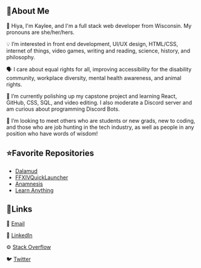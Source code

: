 ## 📍About Me
 Hiya, I'm Kaylee, and I'm a full stack web developer from Wisconsin. My pronouns are she/her/hers.

💡 I’m interested in front end development, UI/UX design, HTML/CSS, internet of things, video games, writing and reading, science, history, and philosophy.

🗣️ I care about equal rights for all, improving accessibility for the disability community, workplace diversity, mental health awareness, and animal rights.

🌱 I’m currently polishing up my capstone project and learning React, GitHub, CSS, SQL, and video editing. I also moderate a Discord server and am curious about programming Discord Bots.

💞 I’m looking to meet others who are students or new grads, new to coding, and those who are job hunting in the tech industry, as well as people in any position who have words of wisdom!

## ⭐Favorite Repositories
- [Dalamud](https://github.com/goatcorp/Dalamud)
- [FFXIVQuickLauncher](https://github.com/goatcorp/FFXIVQuickLauncher)
- [Anamnesis](https://github.com/imchillin/Anamnesis)
- [Learn Anything](https://github.com/learn-anything/learn-anything)


## 🔗Links
📧 [Email](mailto:mailto:guisekayl@gmail.com?bcc=kaylee.guise@gmail.com)

💼 [LinkedIn](https://www.linkedin.com/in/kayleeguise/)

⚙️ [Stack Overflow](https://stackoverflow.com/users/19803805/dis-guisekaylee)

🐦 [Twitter](https://twitter.com/KaylDev)

<!---
dis-guisekaylee/dis-guisekaylee is a ✨ special ✨ repository because its `README.md` (this file) appears on your GitHub profile.
You can click the Preview link to take a look at your changes.
--->
